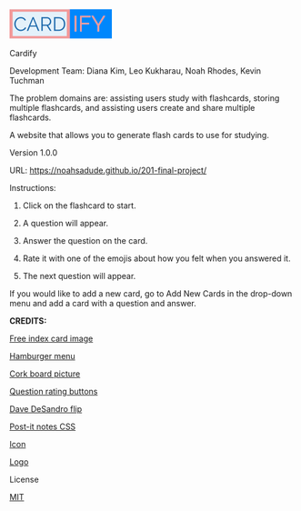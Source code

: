 ![logo](/img/logo.png "Cardify Logo")

Cardify

Development Team: Diana Kim, Leo Kukharau, Noah Rhodes, Kevin Tuchman

<!-- (Overall problem domain goes here) -->

The problem domains are: assisting users study with flashcards, storing multiple flashcards, and assisting users create and share multiple flashcards.

A website that allows you to generate flash cards to use for studying.

Version 1.0.0

<!-- Libraries, Frameworks, Packages: -->

URL: https://noahsadude.github.io/201-final-project/

Instructions:
1. Click on the flashcard to start.

1. A question will appear.

1. Answer the question on the card.

1. Rate it with one of the emojis about how you felt when you answered it.

1. The next question will appear.

If you would like to add a new card, go to Add New Cards in the drop-down menu and add a card with a question and answer.

**CREDITS:**

[Free index card image](https://templatearchive.com/index-and-flash-cards/)

[Hamburger menu](https://codepen.io/erikterwan/pen/EVzeRP?editors=1100)

[Cork board picture](https://unsplash.com/photos/KsAo8ouBn8A)

[Question rating buttons](https://favicon.io)

[Dave DeSandro flip](https://codepen.io/desandro/pen/LmWoWe)

[Post-it notes CSS](https://mentormate.com/blog/css-postit-note/)

[Icon](https://icons8.com/)

[Logo](https://www.freelogodesign.org/)

License

[MIT](https://choosealicense.com/licenses/mit/)


